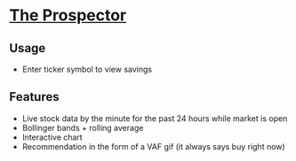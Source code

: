 # [The Prospector](https://the-prospector.herokuapp.com/)
## Usage
* Enter ticker symbol to view savings

## Features
* Live stock data by the minute for the past 24 hours while market is open
* Bollinger bands + rolling average
* Interactive chart
* Recommendation in the form of a VAF gif (it always says buy right now)

